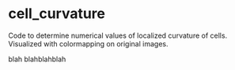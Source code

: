 # cell_curvature
Code to determine numerical values of localized curvature of cells. Visualized with colormapping on original images.

blah
blahblahblah
